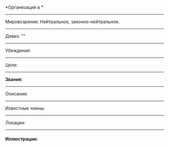 *Организация в *
__________
Мировозрение: Нейтральное, законно-нейтральное.
______
Девиз: ""
_____
Убеждения:
	
________
Цели: 
_______
**Звания**: 
_______
Описание:
_______
Известные члены:
_________
Локации:
__________
#### Иллюстрации:
